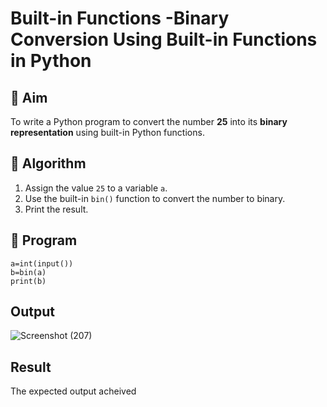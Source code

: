 # Built-in Functions -Binary Conversion Using Built-in Functions in Python

## 🎯 Aim
To write a Python program to convert the number **25** into its **binary representation** using built-in Python functions.

## 🧠 Algorithm
1. Assign the value `25` to a variable `a`.
2. Use the built-in `bin()` function to convert the number to binary.
3. Print the result.

## 🧾 Program
```
a=int(input())
b=bin(a)
print(b)
```


## Output
![Screenshot (207)](https://github.com/user-attachments/assets/8ce43c12-ecc9-49ab-9ee6-d408ad010eb4)

## Result
The expected output acheived
